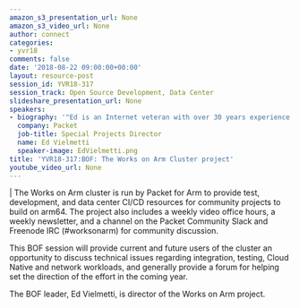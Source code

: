 ```yaml
---
amazon_s3_presentation_url: None
amazon_s3_video_url: None
author: connect
categories:
- yvr18
comments: false
date: '2018-08-22 09:00:00+00:00'
layout: resource-post
session_id: YVR18-317
session_track: Open Source Development, Data Center
slideshare_presentation_url: None
speakers:
- biography: '"Ed is an Internet veteran with over 30 years experience. He has extensive experience with networks at all levels - physical, logical, technical, social, political, and financial. He is a graduate of the University of Michigan, and an alumnus of Cisco Systems and Arbor Networks. At Packet, Ed leads outreach to a wide variety of software ecosystems, from open source to the Enterprise. His main project is WorksOnARM, which helps to bring cloud native and data center software to ARMv8 servers."'
  company: Packet
  job-title: Special Projects Director
  name: Ed Vielmetti
  speaker-image: EdVielmetti.png
title: 'YVR18-317:BOF: The Works on Arm Cluster project'
youtube_video_url: None
---
```

|
  The Works on Arm cluster is run by Packet for Arm to provide test, development, and data center CI/CD resources for community projects to build on arm64. The project also includes a weekly video office hours, a weekly newsletter, and a channel on the Packet Community Slack and Freenode IRC (#worksonarm) for community discussion.

  This BOF session will provide current and future users of the cluster an opportunity to discuss technical issues regarding integration, testing, Cloud Native and network workloads, and generally provide a forum for helping set the direction of the effort in the coming year.

  The BOF leader, Ed Vielmetti, is director of the Works on Arm project.